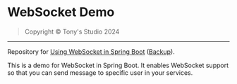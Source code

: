 # WebSocket Demo

>  Copyright &copy; Tony's Studio 2024

---

Repository for [Using WebSocket in Spring Boot](https://blog.tonys-studio.top/posts/Using-WebSocket-in-Spring-Boot/) ([Backup](https://lord-turmoil.github.io/posts/Using-WebSocket-in-Spring-Boot/)).

This is a demo for WebSocket in Spring Boot. It enables WebSocket support so that you can send message to specific user in your services.

